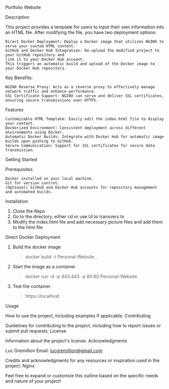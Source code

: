 Portfolio Website

Description

This project provides a template for users to input their own information into an HTML file. After modifying the file, you have two deployment options:

    Direct Docker Deployment: Deploy a Docker image that utilizes NGINX to serve your custom HTML content.
    GitHub and Docker Hub Integration: Re-upload the modified project to your GitHub repository and
    link it to your Docker Hub account.
    This triggers an automatic build and upload of the Docker image to your Docker Hub repository.

Key Benefits:

    NGINX Reverse Proxy: Acts as a reverse proxy to effectively manage network traffic and enhance performance.
    SSL Certificate Support: NGINX can serve and deliver SSL certificates, ensuring secure transmissions over HTTPS.
Features

    Customizable HTML Template: Easily edit the index.html file to display your content.
    Dockerized Environment: Consistent deployment across different environments using Docker.
    Automatic Docker Builds: Integrate with Docker Hub for automatic image builds upon pushing to GitHub.
    Secure Communication: Support for SSL certificates for secure data transmission.
    
Getting Started

Prerequisites

    Docker installed on your local machine.
    Git for version control.
    (Optional) GitHub and Docker Hub accounts for repository management and automated builds.
    
Installation

  1. Clone the Repo
  2. Go to the directory, either cd or use UI to transvers to
  3. Modify the index.html file and add necessary picture files and add them to the html file
  
  
  Direct Docker Deployment
  
  1. Build the docker image
       > docker build -t Personal-Website .
  2. Start the image as a container
       > docker run -d -p 443:443 -p 80:80 Personal-Website
  3. Test the container
       > https://localhost
  
  Usage
  
  How to use the project, including examples if applicable.
  Contributing

  Guidelines for contributing to the project, including how to report issues or submit pull requests.
  License

Information about the project's license.
Acknowledgments

Luc Gremillion
Email: lucgremillion@gmail.com

Credits and acknowledgments for any resources or inspiration used in the project.
Nginx

Feel free to expand or customize this outline based on the specific needs and nature of your project!
